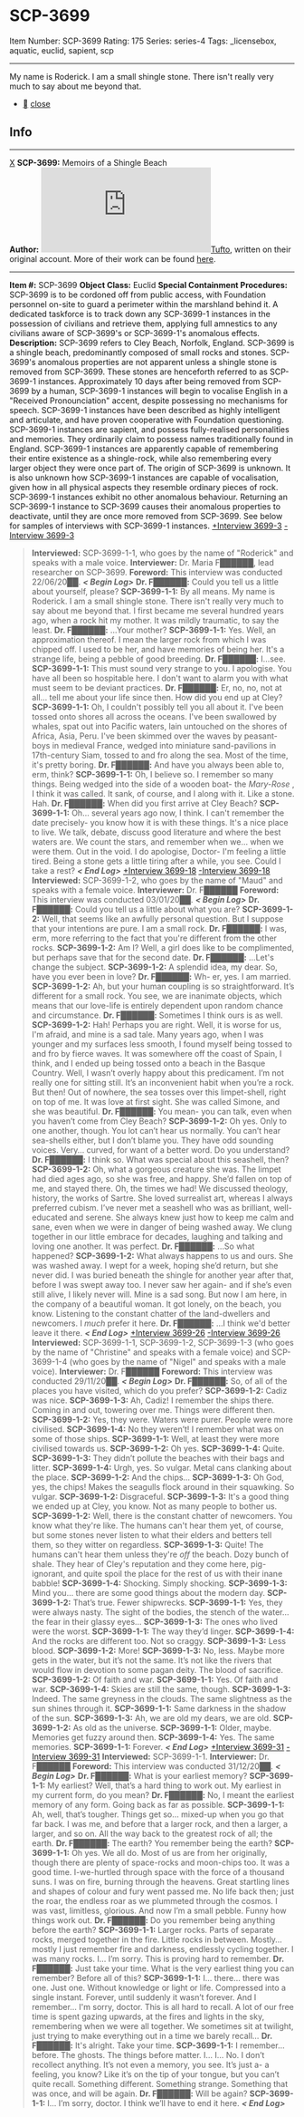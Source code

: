 # SCP-3699
Item Number: SCP-3699
Rating: 175
Series: series-4
Tags: _licensebox, aquatic, euclid, sapient, scp

---

My name is Roderick. I am a small shingle stone. There isn't really very much to say about me beyond that.
  * [](javascript:;)
[close](javascript:;)
## Info
* * *
[X](javascript:;)
**SCP-3699:** Memoirs of a Shingle Beach  
**Author:** [![Tufto](https://www.wikidot.com/avatar.php?userid=3337265&amp;size=small&amp;timestamp=1748336421)](http://www.wikidot.com/user:info/tufto)[Tufto](http://www.wikidot.com/user:info/tufto), written on their original account. More of their work can be found [here](/tufto-personnel-file).
* * *

**Item #:** SCP-3699
**Object Class:** Euclid
**Special Containment Procedures:** SCP-3699 is to be cordoned off from public access, with Foundation personnel on-site to guard a perimeter within the marshland behind it. A dedicated taskforce is to track down any SCP-3699-1 instances in the possession of civilians and retrieve them, applying full amnestics to any civilians aware of SCP-3699's or SCP-3699-1's anomalous effects.
**Description:** SCP-3699 refers to Cley Beach, Norfolk, England. SCP-3699 is a shingle beach, predominantly composed of small rocks and stones. SCP-3699's anomalous properties are not apparent unless a shingle stone is removed from SCP-3699. These stones are henceforth referred to as SCP-3699-1 instances.
Approximately 10 days after being removed from SCP-3699 by a human, SCP-3699-1 instances will begin to vocalise English in a "Received Pronounciation" accent, despite possessing no mechanisms for speech. SCP-3699-1 instances have been described as highly intelligent and articulate, and have proven cooperative with Foundation questioning.
SCP-3699-1 instances are sapient, and possess fully-realised personalities and memories. They ordinarily claim to possess names traditionally found in England. SCP-3699-1 instances are apparently capable of remembering their entire existence as a shingle-rock, while also remembering every larger object they were once part of.
The origin of SCP-3699 is unknown. It is also unknown how SCP-3699-1 instances are capable of vocalisation, given how in all physical aspects they resemble ordinary pieces of rock. SCP-3699-1 instances exhibit no other anomalous behaviour. Returning an SCP-3699-1 instance to SCP-3699 causes their anomalous properties to deactivate, until they are once more removed from SCP-3699.
See below for samples of interviews with SCP-3699-1 instances.
[+Interview 3699-3](javascript:;)
[-Interview 3699-3](javascript:;)
> **Interviewed:** SCP-3699-1-1, who goes by the name of "Roderick" and speaks with a male voice.
> **Interviewer:** Dr. Maria F██████, lead researcher on SCP-3699.
> **Foreword:** This interview was conducted 22/06/20██.
> **_< Begin Log>_**
> **Dr. F██████:** Could you tell us a little about yourself, please?
> **SCP-3699-1-1:** By all means. My name is Roderick. I am a small shingle stone. There isn't really very much to say about me beyond that. I first became me several hundred years ago, when a rock hit my mother. It was mildly traumatic, to say the least.
> **Dr. F██████:** …Your mother?
> **SCP-3699-1-1:** Yes. Well, an approximation thereof. I mean the larger rock from which I was chipped off. I used to be her, and have memories of being her. It's a strange life, being a pebble of good breeding.
> **Dr. F██████:** I…see.
> **SCP-3699-1-1:** This must sound very strange to you. I apologise. You have all been so hospitable here. I don't want to alarm you with what must seem to be deviant practices.
> **Dr. F██████:** Er, no, no, not at all… tell me about your life since then. How did you end up at Cley?
> **SCP-3699-1-1:** Oh, I couldn't possibly tell you all about it. I've been tossed onto shores all across the oceans. I've been swallowed by whales, spat out into Pacific waters, lain untouched on the shores of Africa, Asia, Peru. I've been skimmed over the waves by peasant-boys in medieval France, wedged into miniature sand-pavilions in 17th-century Siam, tossed to and fro along the sea. Most of the time, it's pretty boring.
> **Dr. F██████:** And have you always been able to, erm, think?
> **SCP-3699-1-1:** Oh, I believe so. I remember so many things. Being wedged into the side of a wooden boat- the _Mary-Rose_ , I think it was called. It sank, of course, and I along with it. Like a stone. Hah.
> **Dr. F██████:** When did you first arrive at Cley Beach?
> **SCP-3699-1-1:** Oh… several years ago now, I think. I can't remember the date precisely- you know how it is with these things. It's a nice place to live. We talk, debate, discuss good literature and where the best waters are. We count the stars, and remember when we… when we were them. Out in the void.
> I do apologise, Doctor- I'm feeling a little tired. Being a stone gets a little tiring after a while, you see. Could I take a rest?
> **_< End Log>_**
[+Interview 3699-18](javascript:;)
[-Interview 3699-18](javascript:;)
> **Interviewed:** SCP-3699-1-2, who goes by the name of "Maud" and speaks with a female voice.
> **Interviewer:** Dr. F██████
> **Foreword:** This interview was conducted 03/01/20██.
> **_< Begin Log>_**
> **Dr. F██████:** Could you tell us a little about what you are?
> **SCP-3699-1-2:** Well, that seems like an awfully personal question. But I suppose that your intentions are pure. I am a small rock.
> **Dr. F██████:** I was, erm, more referring to the fact that you're different from the other rocks.
> **SCP-3699-1-2:** Am I? Well, a girl does like to be complimented, but perhaps save that for the second date.
> **Dr. F██████:** …Let's change the subject.
> **SCP-3699-1-2:** A splendid idea, my dear. So, have you ever been in love?
> **Dr. F██████:** Wh- er, yes. I am married.
> **SCP-3699-1-2:** Ah, but your human coupling is so straightforward. It’s different for a small rock. You see, we are inanimate objects, which means that our love-life is entirely dependent upon random chance and circumstance.
> **Dr. F██████:** Sometimes I think ours is as well.
> **SCP-3699-1-2:** Hah! Perhaps you are right. Well, it is worse for us, I'm afraid, and mine is a sad tale.
> Many years ago, when I was younger and my surfaces less smooth, I found myself being tossed to and fro by fierce waves. It was somewhere off the coast of Spain, I think, and I ended up being tossed onto a beach in the Basque Country. Well, I wasn’t overly happy about this predicament. I’m not really one for sitting still. It’s an inconvenient habit when you’re a rock.
> But then! Out of nowhere, the sea tosses over this limpet-shell, right on top of me. It was love at first sight. She was called Simone, and she was beautiful.
> **Dr. F██████:** You mean- you can talk, even when you haven’t come from Cley Beach?
> **SCP-3699-1-2:** Oh yes. Only to one another, though. You lot can’t hear us normally. You can’t hear sea-shells either, but I don’t blame you. They have odd sounding voices. Very… curved, for want of a better word. Do you understand?
> **Dr. F██████:** I think so. What was special about this seashell, then?
> **SCP-3699-1-2:** Oh, what a gorgeous creature she was. The limpet had died ages ago, so she was free, and happy. She’d fallen on top of me, and stayed there. Oh, the times we had! We discussed theology, history, the works of Sartre. She loved surrealist art, whereas I always preferred cubism. I’ve never met a seashell who was as brilliant, well-educated and serene.
> She always knew just how to keep me calm and sane, even when we were in danger of being washed away. We clung together in our little embrace for decades, laughing and talking and loving one another. It was perfect.
> **Dr. F██████:** …So what happened?
> **SCP-3699-1-2:** What always happens to us and ours. She was washed away. I wept for a week, hoping she’d return, but she never did. I was buried beneath the shingle for another year after that, before I was swept away too. I never saw her again- and if she’s even still alive, I likely never will.
> Mine is a sad song. But now I am here, in the company of a beautiful woman. It got lonely, on the beach, you know. Listening to the constant chatter of the land-dwellers and newcomers. I _much_ prefer it here.
> **Dr. F██████:** …I think we'd better leave it there.
> **_< End Log>_**
[+Interview 3699-26](javascript:;)
[-Interview 3699-26](javascript:;)
> **Interviewed:** SCP-3699-1-1, SCP-3699-1-2, SCP-3699-1-3 (who goes by the name of "Christine" and speaks with a female voice) and SCP-3699-1-4 (who goes by the name of "Nigel" and speaks with a male voice).
> **Interviewer:** Dr. F██████
> **Foreword:** This interview was conducted 29/11/20██.
> **_< Begin Log>_**
> **Dr. F██████:** So, of all of the places you have visited, which do you prefer?
> **SCP-3699-1-2:** Cadiz was nice.
> **SCP-3699-1-3:** Ah, Cadiz! I remember the ships there. Coming in and out, towering over me. Things were different then.
> **SCP-3699-1-2:** Yes, they were. Waters were purer. People were more civilised.
> **SCP-3699-1-4:** No they weren’t! I remember what was on some of those ships.
> **SCP-3699-1-1:** Well, at least they were more civilised towards us.
> **SCP-3699-1-2:** Oh yes.
> **SCP-3699-1-4:** Quite.
> **SCP-3699-1-3:** They didn’t pollute the beaches with their bags and litter.
> **SCP-3699-1-4:** Urgh, yes. So vulgar. Metal cans clanking about the place.
> **SCP-3699-1-2:** And the chips…
> **SCP-3699-1-3:** Oh God, yes, the chips! Makes the seagulls flock around in their squawking. So vulgar.
> **SCP-3699-1-2:** Disgraceful.
> **SCP-3699-1-3:** It's a good thing we ended up at Cley, you know. Not as many people to bother us.
> **SCP-3699-1-2:** Well, there is the constant chatter of newcomers. You know what they're like. The humans can't hear them yet, of course, but some stones never listen to what their elders and betters tell them, so they witter on regardless.
> **SCP-3699-1-3:** Quite! The humans can't hear them unless they're _off_ the beach. Dozy bunch of shale. They hear of Cley's reputation and they come here, pig-ignorant, and quite spoil the place for the rest of us with their inane babble!
> **SCP-3699-1-4:** Shocking. Simply shocking.
> **SCP-3699-1-3:** Mind you… there are some good things about the modern day.
> **SCP-3699-1-2:** That’s true. Fewer shipwrecks.
> **SCP-3699-1-1:** Yes, they were always nasty. The sight of the bodies, the stench of the water… the fear in their glassy eyes…
> **SCP-3699-1-3:** The ones who lived were the worst.
> **SCP-3699-1-1:** The way they’d linger.
> **SCP-3699-1-4:** And the rocks are different too. Not so craggy.
> **SCP-3699-1-3:** Less blood.
> **SCP-3699-1-2:** More!
> **SCP-3699-1-3:** No, less. Maybe more gets in the water, but it’s not the same. It’s not like the rivers that would flow in devotion to some pagan deity. The blood of sacrifice.
> **SCP-3699-1-2:** Of faith and war.
> **SCP-3699-1-1:** Yes. Of faith and war.
> **SCP-3699-1-4:** Skies are still the same, though.
> **SCP-3699-1-3:** Indeed. The same greyness in the clouds. The same slightness as the sun shines through it.
> **SCP-3699-1-1:** Same darkness in the shadow of the sun.
> **SCP-3699-1-3:** Ah, we are old my dears, we are old.
> **SCP-3699-1-2:** As old as the universe.
> **SCP-3699-1-1:** Older, maybe. Memories get fuzzy around then.
> **SCP-3699-1-4:** Yes. The same memories.
> **SCP-3699-1-1:** Forever.
> **_< End Log>_**
[+Interview 3699-31](javascript:;)
[-Interview 3699-31](javascript:;)
> **Interviewed:** SCP-3699-1-1.
> **Interviewer:** Dr. F██████
> **Foreword:** This interview was conducted 31/12/20██.
> **_< Begin Log>_**
> **Dr. F██████:** What is your earliest memory?
> **SCP-3699-1-1:** My earliest? Well, that’s a hard thing to work out. My earliest in my current form, do you mean?
> **Dr. F██████:** No, I meant the earliest memory of any form. Going back as far as possible.
> **SCP-3699-1-1:** Ah, well, that’s tougher. Things get so… mixed-up when you go that far back. I was me, and before that a larger rock, and then a larger, a larger, and so on. All the way back to the greatest rock of all; the earth.
> **Dr. F██████:** The earth? You remember being the earth?
> **SCP-3699-1-1:** Oh yes. We all do. Most of us are from her originally, though there are plenty of space-rocks and moon-chips too. It was a good time. I-we-hurtled through space with the force of a thousand suns. I was on fire, burning through the heavens. Great startling lines and shapes of colour and fury went passed me. No life back then; just the roar, the endless roar as we plummeted through the cosmos. I was vast, limitless, glorious. And now I’m a small pebble. Funny how things work out.
> **Dr. F██████:** Do you remember being anything before the earth?
> **SCP-3699-1-1:** Larger rocks. Parts of separate rocks, merged together in the fire. Little rocks in between. Mostly… mostly I just remember fire and darkness, endlessly cycling together. I was many rocks. I… I’m sorry. This is proving hard to remember.
> **Dr. F██████:** Just take your time. What is the very earliest thing you can remember? Before all of this?
> **SCP-3699-1-1:** I… there… there was one. Just one. Without knowledge or light or life. Compressed into a single instant. Forever, until suddenly it wasn’t forever. And I remember…
> I'm sorry, doctor. This is all hard to recall. A lot of our free time is spent gazing upwards, at the fires and lights in the sky, remembering when we were all together. We sometimes sit at twilight, just trying to make everything out in a time we barely recall…
> **Dr. F██████:** It's alright. Take your time.
> **SCP-3699-1-1:** I remember… before. The ghosts. The things before matter. I… I…
> No. I don’t recollect anything. It’s not even a memory, you see. It’s just a- a feeling, you know? Like it’s on the tip of your tongue, but you can’t quite recall. Something different. Something strange. Something that was once, and will be again.
> **Dr. F██████:** Will be again?
> **SCP-3699-1-1:** I… I’m sorry, doctor. I think we’ll have to end it here.
> **_< End Log>_**